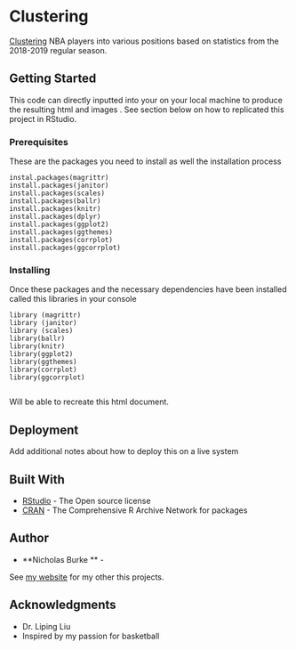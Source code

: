 # Clustering
[Clustering](https://rpubs.com/nburke2/557033) NBA players into various positions based on statistics from the 2018-2019 regular season.
 
## Getting Started

This code can directly inputted into your on your local machine to produce the resulting html and images . See section below on how to replicated this project in RStudio.

### Prerequisites

These are the packages you need to install as well the installation process 

```
instal.packages(magrittr) 
install.packages(janitor) 
install.packages(scales) 
install.packages(ballr)
install.packages(knitr)
install.packages(dplyr)
install.packages(ggplot2)
install.packages(ggthemes)
install.packages(corrplot)
install.packages(ggcorrplot)
```

### Installing

Once these packages and the necessary dependencies have been installed called this libraries in your console 

```
library (magrittr) 
library (janitor) 
library (scales) 
library(ballr)
library(knitr)
library(ggplot2)
library(ggthemes)
library(corrplot)
library(ggcorrplot)


```


Will be able to recreate this html document.


## Deployment

Add additional notes about how to deploy this on a live system

## Built With

* [RStudio](https://rstudio.com/products/rstudio/#rstudio-desktop) - The Open source license
* [CRAN](https://cran.r-project.org/) - The Comprehensive R Archive Network for packages


## Author

* **Nicholas Burke ** - 

See [my website](https://rpubs.com/nburke2) for my other this projects.


## Acknowledgments

* Dr. Liping Liu
* Inspired by my passion for basketball



